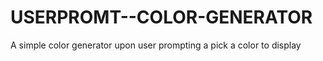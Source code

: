# USERPROMT--COLOR-GENERATOR
A simple color generator upon user prompting a pick a color to display 
